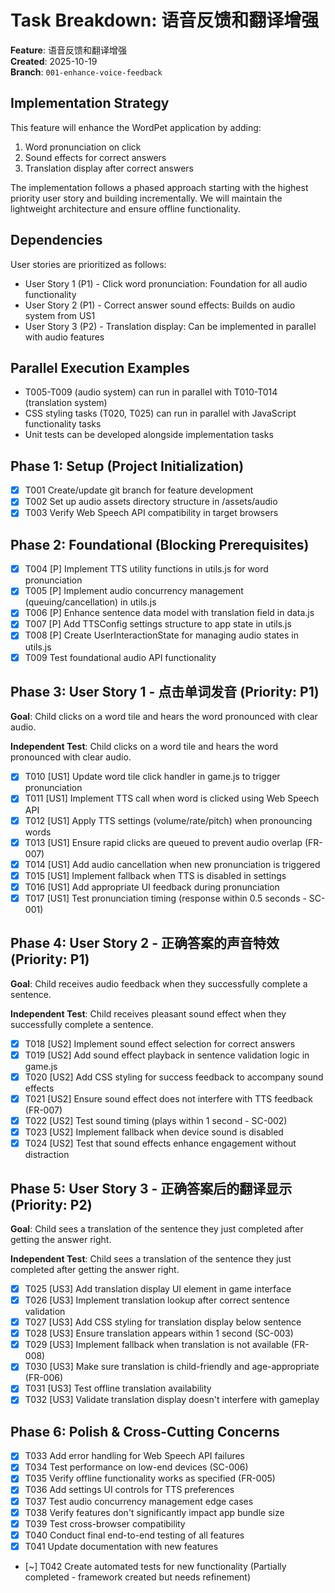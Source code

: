 # Task Breakdown: 语音反馈和翻译增强

**Feature**: 语音反馈和翻译增强  
**Created**: 2025-10-19  
**Branch**: `001-enhance-voice-feedback`

## Implementation Strategy

This feature will enhance the WordPet application by adding:
1. Word pronunciation on click
2. Sound effects for correct answers
3. Translation display after correct answers

The implementation follows a phased approach starting with the highest priority user story and building incrementally. We will maintain the lightweight architecture and ensure offline functionality.

## Dependencies

User stories are prioritized as follows:
- User Story 1 (P1) - Click word pronunciation: Foundation for all audio functionality
- User Story 2 (P1) - Correct answer sound effects: Builds on audio system from US1
- User Story 3 (P2) - Translation display: Can be implemented in parallel with audio features

## Parallel Execution Examples

- T005-T009 (audio system) can run in parallel with T010-T014 (translation system)
- CSS styling tasks (T020, T025) can run in parallel with JavaScript functionality tasks
- Unit tests can be developed alongside implementation tasks

## Phase 1: Setup (Project Initialization)

- [x] T001 Create/update git branch for feature development
- [x] T002 Set up audio assets directory structure in /assets/audio
- [x] T003 Verify Web Speech API compatibility in target browsers

## Phase 2: Foundational (Blocking Prerequisites)

- [x] T004 [P] Implement TTS utility functions in utils.js for word pronunciation
- [x] T005 [P] Implement audio concurrency management (queuing/cancellation) in utils.js
- [x] T006 [P] Enhance sentence data model with translation field in data.js
- [x] T007 [P] Add TTSConfig settings structure to app state in utils.js
- [x] T008 [P] Create UserInteractionState for managing audio states in utils.js
- [x] T009 Test foundational audio API functionality

## Phase 3: User Story 1 - 点击单词发音 (Priority: P1)

**Goal**: Child clicks on a word tile and hears the word pronounced with clear audio.

**Independent Test**: Child clicks on a word tile and hears the word pronounced with clear audio.

- [x] T010 [US1] Update word tile click handler in game.js to trigger pronunciation
- [x] T011 [US1] Implement TTS call when word is clicked using Web Speech API
- [x] T012 [US1] Apply TTS settings (volume/rate/pitch) when pronouncing words
- [x] T013 [US1] Ensure rapid clicks are queued to prevent audio overlap (FR-007)
- [x] T014 [US1] Add audio cancellation when new pronunciation is triggered
- [x] T015 [US1] Implement fallback when TTS is disabled in settings
- [x] T016 [US1] Add appropriate UI feedback during pronunciation
- [x] T017 [US1] Test pronunciation timing (response within 0.5 seconds - SC-001)

## Phase 4: User Story 2 - 正确答案的声音特效 (Priority: P1)

**Goal**: Child receives audio feedback when they successfully complete a sentence.

**Independent Test**: Child receives pleasant sound effect when they successfully complete a sentence.

- [x] T018 [US2] Implement sound effect selection for correct answers
- [x] T019 [US2] Add sound effect playback in sentence validation logic in game.js
- [x] T020 [US2] Add CSS styling for success feedback to accompany sound effects
- [x] T021 [US2] Ensure sound effect does not interfere with TTS feedback (FR-007)
- [x] T022 [US2] Test sound timing (plays within 1 second - SC-002)
- [x] T023 [US2] Implement fallback when device sound is disabled
- [x] T024 [US2] Test that sound effects enhance engagement without distraction

## Phase 5: User Story 3 - 正确答案后的翻译显示 (Priority: P2)

**Goal**: Child sees a translation of the sentence they just completed after getting the answer right.

**Independent Test**: Child sees a translation of the sentence they just completed after getting the answer right.

- [x] T025 [US3] Add translation display UI element in game interface
- [x] T026 [US3] Implement translation lookup after correct sentence validation
- [x] T027 [US3] Add CSS styling for translation display below sentence
- [x] T028 [US3] Ensure translation appears within 1 second (SC-003)
- [x] T029 [US3] Implement fallback when translation is not available (FR-008)
- [x] T030 [US3] Make sure translation is child-friendly and age-appropriate (FR-006)
- [x] T031 [US3] Test offline translation availability
- [x] T032 [US3] Validate translation display doesn't interfere with gameplay

## Phase 6: Polish & Cross-Cutting Concerns

- [x] T033 Add error handling for Web Speech API failures
- [x] T034 Test performance on low-end devices (SC-006)
- [x] T035 Verify offline functionality works as specified (FR-005)
- [x] T036 Add settings UI controls for TTS preferences
- [x] T037 Test audio concurrency management edge cases
- [x] T038 Verify features don't significantly impact app bundle size
- [x] T039 Test cross-browser compatibility
- [x] T040 Conduct final end-to-end testing of all features
- [x] T041 Update documentation with new features
- [~] T042 Create automated tests for new functionality (Partially completed - framework created but needs refinement)